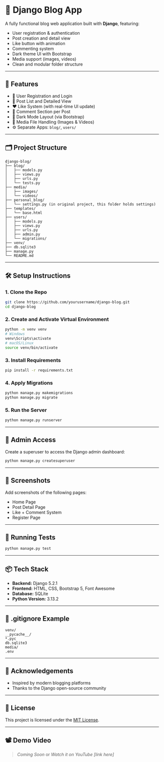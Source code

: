 # 📝 Django Blog App

A fully functional blog web application built with **Django**, featuring:

- User registration & authentication
- Post creation and detail view
- Like button with animation
- Commenting system
- Dark theme UI with Bootstrap
- Media support (images, videos)
- Clean and modular folder structure

---

## 🚀 Features

- 🔐 User Registration and Login
- 📰 Post List and Detailed View
- ❤️ Like System (with real-time UI update)
- 💬 Comment Section per Post
- 🌙 Dark Mode Layout (via Bootstrap)
- 📁 Media File Handling (Images & Videos)
- ⚙️ Separate Apps: `blog/`, `users/`

---

## 🗂️ Project Structure

```
django-blog/
├── blog/
│   ├── models.py
│   ├── views.py
│   ├── urls.py
│   └── tests.py
├── media/
│   ├── images/
│   └── videos/
├── personal_blog/
│   └── settings.py (in original project, this folder holds settings)
├── templates/
│   └── base.html
├── users/
│   ├── models.py
│   ├── views.py
│   ├── urls.py
│   ├── admin.py
│   └── migrations/
├── venv/
├── db.sqlite3
├── manage.py
└── README.md
```

---

## 🛠️ Setup Instructions

### 1. Clone the Repo

```bash
git clone https://github.com/yourusername/django-blog.git
cd django-blog
```

### 2. Create and Activate Virtual Environment

```bash
python -m venv venv
# Windows
venv\Scripts\activate
# macOS/Linux
source venv/bin/activate
```

### 3. Install Requirements

```bash
pip install -r requirements.txt
```

### 4. Apply Migrations

```bash
python manage.py makemigrations
python manage.py migrate
```

### 5. Run the Server

```bash
python manage.py runserver
```

---

## 🔐 Admin Access

Create a superuser to access the Django admin dashboard:

```bash
python manage.py createsuperuser
```

---

## 📸 Screenshots

Add screenshots of the following pages:

- Home Page
- Post Detail Page
- Like + Comment System
- Register Page

---

## 🧪 Running Tests

```bash
python manage.py test
```

---

## 📦 Tech Stack

- **Backend:** Django 5.2.1
- **Frontend:** HTML, CSS, Bootstrap 5, Font Awesome
- **Database:** SQLite
- **Python Version:** 3.13.2

---

## 📁 .gitignore Example

```gitignore
venv/
__pycache__/
*.pyc
db.sqlite3
media/
.env
```

---

## 🙌 Acknowledgements

- Inspired by modern blogging platforms
- Thanks to the Django open-source community

---

## 📄 License

This project is licensed under the [MIT License](LICENSE).

---

## 📽️ Demo Video

> _Coming Soon_ or _Watch it on YouTube [link here]_

